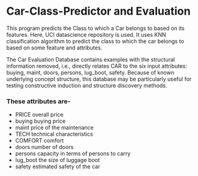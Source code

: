# Car-Class-Predictor and Evaluation
This program predicts the Class to which a Car belongs to based on its features. Here, UCI datascience repository is used.
It uses KNN classification algorithm to predict the class to which the car belongs to based on some feature and attributes.

The Car Evaluation Database contains examples with the structural information removed, i.e., directly relates CAR to the six input attributes: buying, maint, doors, persons, lug_boot, safety. Because of known underlying concept structure, this database may be particularly useful for testing constructive induction and structure discovery methods.

### These attributes are- 
* PRICE overall price
* buying buying price
* maint price of the maintenance
* TECH technical characteristics
* COMFORT comfort
* doors number of doors
* persons capacity in terms of persons to carry
* lug_boot the size of luggage boot
* safety estimated safety of the car

